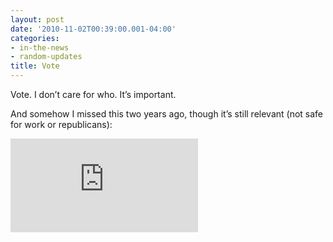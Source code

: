 ```yaml
---
layout: post
date: '2010-11-02T00:39:00.001-04:00'
categories:
- in-the-news
- random-updates
title: Vote
---
```


Vote. I don’t care for who. It’s important.

And somehow I missed this two years ago, though it’s still relevant (not safe for work or republicans):

<iframe class="full-embed hd" src="https://www.youtube.com/embed/0vtHwWReGU0" title="5 Friends Uncensored" frameborder="0" allow="accelerometer; autoplay; clipboard-write; encrypted-media; gyroscope; picture-in-picture; web-share" allowfullscreen></iframe>